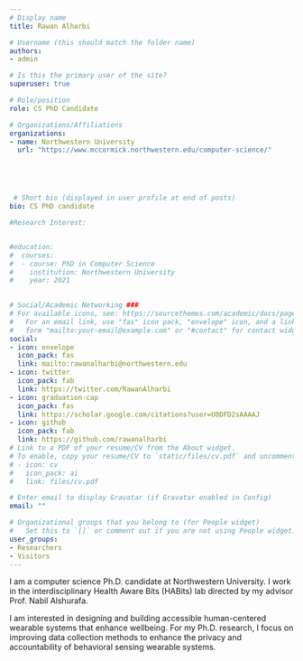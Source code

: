 ```yaml
---
# Display name
title: Rawan Alharbi

# Username (this should match the folder name)
authors:
- admin

# Is this the primary user of the site?
superuser: true

# Role/position
role: CS PhD Candidate

# Organizations/Affiliations
organizations:
- name: Northwestern University
  url: "https://www.mccormick.northwestern.edu/computer-science/"





 # Short bio (displayed in user profile at end of posts)
bio: CS PhD candidate

#Research Interest:


#education:
#  courses:
#  - course: PhD in Computer Science
#    institution: Northwestern University
#    year: 2021
   

# Social/Academic Networking ###
# For available icons, see: https://sourcethemes.com/academic/docs/page-builder/#icons
#   For an email link, use "fas" icon pack, "envelope" icon, and a link in the
#   form "mailto:your-email@example.com" or "#contact" for contact widget.
social:
- icon: envelope
  icon_pack: fas
  link: mailto:rawanalharbi@northwestern.edu
- icon: twitter
  icon_pack: fab
  link: https://twitter.com/RawanAlharbi
- icon: graduation-cap
  icon_pack: fas
  link: https://scholar.google.com/citations?user=U0DFD2sAAAAJ
- icon: github
  icon_pack: fab
  link: https://github.com/rawanalharbi
# Link to a PDF of your resume/CV from the About widget.
# To enable, copy your resume/CV to `static/files/cv.pdf` and uncomment the lines below.
# - icon: cv
#   icon_pack: ai
#   link: files/cv.pdf

# Enter email to display Gravatar (if Gravatar enabled in Config)
email: ""

# Organizational groups that you belong to (for People widget)
#   Set this to `[]` or comment out if you are not using People widget.
user_groups:
- Researchers
- Visitors
---
```

I am a computer science Ph.D. candidate at Northwestern University.
I work in the interdisciplinary Health Aware Bits (HABits) lab directed by my advisor Prof. Nabil Alshurafa.


I am interested in designing and building accessible human-centered wearable systems that enhance wellbeing.
For my Ph.D. research, I focus on improving data collection methods to enhance the privacy and accountability of behavioral sensing wearable systems.









